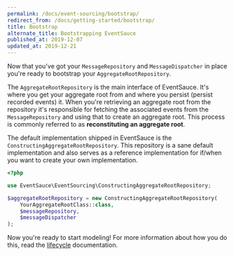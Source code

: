 ```yaml
---
permalink: /docs/event-sourcing/bootstrap/
redirect_from: /docs/getting-started/bootstrap/
title: Bootstrap
alternate_title: Bootstrapping EventSauce
published_at: 2019-12-07
updated_at: 2019-12-21
---
```


Now that you've got your `MessageRepository` and `MessageDispatcher` in place
you're ready to bootstrap your `AggregateRootRepository`.

The `AggregateRootRepository` is the main interface of EventSauce. It's where
you get your aggregate root from and where you persist (persist recorded events)
it. When you're retrieving an aggregate root from the repository it's responsible
for fetching the associated events from the `MessageRepository` and using that
to create an aggregate root. This process is commonly referred to as
**reconstituting an aggregate root**.

The default implementation shipped in EventSauce is the `ConstructingAggregateRootRepository`.
This repository is a sane default implementation and also serves as a reference
implementation for if/when you want to create your own implementation.

```php
<?php

use EventSauce\EventSourcing\ConstructingAggregateRootRepository;

$aggregateRootRepository = new ConstructingAggregateRootRepository(
    YourAggregateRootClass::class,
    $messageRepository,
    $messageDispatcher
);
```

Now you're ready to start modeling! For more information about how you do this, read the [lifecycle](/docs/lifecycle/)
documentation.
